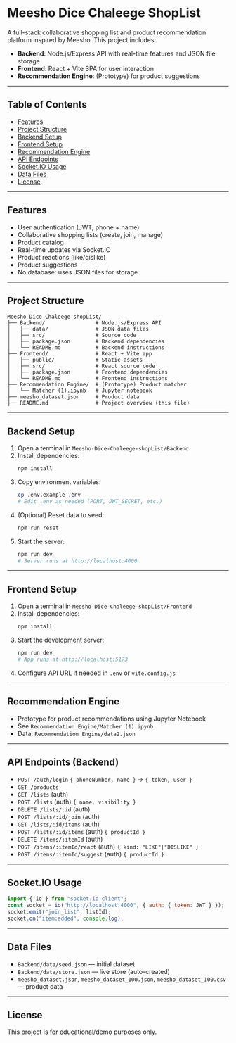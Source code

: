 # Meesho Dice Chaleege ShopList

A full-stack collaborative shopping list and product recommendation platform inspired by Meesho. This project includes:
- **Backend**: Node.js/Express API with real-time features and JSON file storage
- **Frontend**: React + Vite SPA for user interaction
- **Recommendation Engine**: (Prototype) for product suggestions

---

## Table of Contents
- [Features](#features)
- [Project Structure](#project-structure)
- [Backend Setup](#backend-setup)
- [Frontend Setup](#frontend-setup)
- [Recommendation Engine](#recommendation-engine)
- [API Endpoints](#api-endpoints)
- [Socket.IO Usage](#socketio-usage)
- [Data Files](#data-files)
- [License](#license)

---

## Features
- User authentication (JWT, phone + name)
- Collaborative shopping lists (create, join, manage)
- Product catalog
- Real-time updates via Socket.IO
- Product reactions (like/dislike)
- Product suggestions
- No database: uses JSON files for storage

---

## Project Structure
```
Meesho-Dice-Chaleege-shopList/
├── Backend/                # Node.js/Express API
│   ├── data/               # JSON data files
│   ├── src/                # Source code
│   ├── package.json        # Backend dependencies
│   └── README.md           # Backend instructions
├── Frontend/               # React + Vite app
│   ├── public/             # Static assets
│   ├── src/                # React source code
│   ├── package.json        # Frontend dependencies
│   └── README.md           # Frontend instructions
├── Recommendation Engine/  # (Prototype) Product matcher
│   └── Matcher (1).ipynb   # Jupyter notebook
├── meesho_dataset.json     # Product data
├── README.md               # Project overview (this file)
```

---

## Backend Setup
1. Open a terminal in `Meesho-Dice-Chaleege-shopList/Backend`
2. Install dependencies:
   ```bash
   npm install
   ```
3. Copy environment variables:
   ```bash
   cp .env.example .env
   # Edit .env as needed (PORT, JWT_SECRET, etc.)
   ```
4. (Optional) Reset data to seed:
   ```bash
   npm run reset
   ```
5. Start the server:
   ```bash
   npm run dev
   # Server runs at http://localhost:4000
   ```

---

## Frontend Setup
1. Open a terminal in `Meesho-Dice-Chaleege-shopList/Frontend`
2. Install dependencies:
   ```bash
   npm install
   ```
3. Start the development server:
   ```bash
   npm run dev
   # App runs at http://localhost:5173
   ```
4. Configure API URL if needed in `.env` or `vite.config.js`

---

## Recommendation Engine
- Prototype for product recommendations using Jupyter Notebook
- See `Recommendation Engine/Matcher (1).ipynb`
- Data: `Recommendation Engine/data2.json`

---

## API Endpoints (Backend)
- `POST /auth/login` `{ phoneNumber, name }` → `{ token, user }`
- `GET /products`
- `GET /lists` (auth)
- `POST /lists` (auth) `{ name, visibility }`
- `DELETE /lists/:id` (auth)
- `POST /lists/:id/join` (auth)
- `GET /lists/:id/items` (auth)
- `POST /lists/:id/items` (auth) `{ productId }`
- `DELETE /items/:itemId` (auth)
- `POST /items/:itemId/react` (auth) `{ kind: "LIKE"|"DISLIKE" }`
- `POST /items/:itemId/suggest` (auth) `{ productId }`

---

## Socket.IO Usage
```js
import { io } from "socket.io-client";
const socket = io("http://localhost:4000", { auth: { token: JWT } });
socket.emit("join_list", listId);
socket.on("item:added", console.log);
```

---

## Data Files
- `Backend/data/seed.json` — initial dataset
- `Backend/data/store.json` — live store (auto-created)
- `meesho_dataset.json`, `meesho_dataset_100.json`, `meesho_dataset_100.csv` — product data

---

## License
This project is for educational/demo purposes only.
